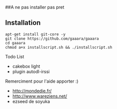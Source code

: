 ##A ne pas installer pas pret

## Installation

```
apt-get install git-core -y
git clone https://github.com/gaaara/gaaara
cd gaaara
chmod a+x installscript.sh && ./installscript.sh
```

Todo List

- cakebox light
- plugin autodl-irssi

Remerciment  pour l'aide apporter :) 

- http://mondedie.fr/
- http://www.wareziens.net/
- ezseed de soyuka
